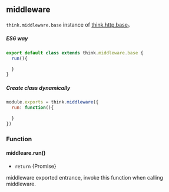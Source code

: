 ## middleware

`think.middleware.base` instance of [think.http.base](./api_think_http_base.html)。

##### ES6 way

```js
export default class extends think.middleware.base {
  run(){

  }
}
```

##### Create class dynamically

```js
module.exports = think.middleware({
  run: function(){

  }
})
```

### Function

#### middleare.run()

* `return` {Promise}

middleware exported entrance, invoke this function when calling middleware.
